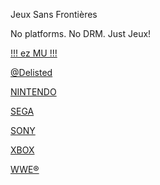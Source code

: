 Jeux Sans Frontières

No platforms. No DRM. Just Jeux!

[!!! ez MU !!!](@EZMU.md)

[@Delisted](https://1fichier.com/dir/gzfmBy24)

[NINTENDO](@NINTENDO.md)

[SEGA](@SEGA.md)

[SONY](@SONY.md)

[XBOX](@XBOX.md)

[WWE®](https://1fichier.com/dir/4sapBe9B)
